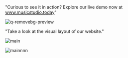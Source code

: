 
"Curious to see it in action? Explore our live demo now at www.musicstudio.today"

![q-removebg-preview](https://github.com/user-attachments/assets/2d86cc3b-8457-4488-930d-8a2c9a318fbe)


"Take a look at the visual layout of our website."


![main](https://github.com/user-attachments/assets/eb081a3a-22d5-44ec-8f0f-e29e1b283178)

![mainnnn](https://github.com/user-attachments/assets/a15d8e67-8793-4f41-a14a-d515e7792fbf)

